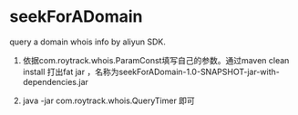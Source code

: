 # seekForADomain
query a domain whois info by aliyun SDK.

1. 依据com.roytrack.whois.ParamConst填写自己的参数。通过maven clean install
打出fat jar ，名称为seekForADomain-1.0-SNAPSHOT-jar-with-dependencies.jar

2. java -jar com.roytrack.whois.QueryTimer 即可
